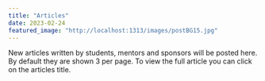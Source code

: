 ```yaml
---
title: "Articles"
date: 2023-02-24
featured_image: "http://localhost:1313/images/postBG15.jpg"
---
```

New articles written by students, mentors and sponsors will be posted here. By default they are shown 3 per page. To view the full article you can click on the articles title.
